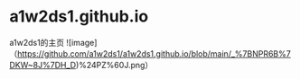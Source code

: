 # a1w2ds1.github.io
a1w2ds1的主页
![image]（https://github.com/a1w2ds1/a1w2ds1.github.io/blob/main/_%7BNPR6B%7DKW~8J%7DH_D)%24PZ%60J.png）
